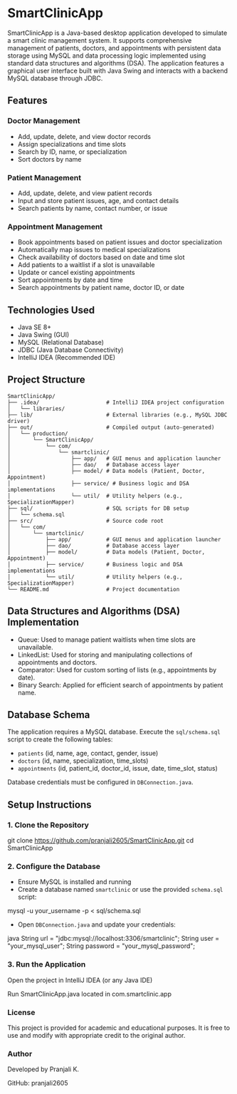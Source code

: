 # SmartClinicApp

SmartClinicApp is a Java-based desktop application developed to simulate a smart clinic management system. It supports comprehensive management of patients, doctors, and appointments with persistent data storage using MySQL and data processing logic implemented using standard data structures and algorithms (DSA). The application features a graphical user interface built with Java Swing and interacts with a backend MySQL database through JDBC.

## Features

### Doctor Management
- Add, update, delete, and view doctor records
- Assign specializations and time slots
- Search by ID, name, or specialization
- Sort doctors by name

### Patient Management
- Add, update, delete, and view patient records
- Input and store patient issues, age, and contact details
- Search patients by name, contact number, or issue

### Appointment Management
- Book appointments based on patient issues and doctor specialization
- Automatically map issues to medical specializations
- Check availability of doctors based on date and time slot
- Add patients to a waitlist if a slot is unavailable
- Update or cancel existing appointments
- Sort appointments by date and time
- Search appointments by patient name, doctor ID, or date

## Technologies Used

- Java SE 8+
- Java Swing (GUI)
- MySQL (Relational Database)
- JDBC (Java Database Connectivity)
- IntelliJ IDEA (Recommended IDE)

## Project Structure
````
SmartClinicApp/
├── .idea/                     # IntelliJ IDEA project configuration
│   └── libraries/
├── lib/                       # External libraries (e.g., MySQL JDBC driver)
├── out/                       # Compiled output (auto-generated)
│   └── production/
│       └── SmartClinicApp/
│           └── com/
│               └── smartclinic/
│                   ├── app/   # GUI menus and application launcher
│                   ├── dao/   # Database access layer
│                   ├── model/ # Data models (Patient, Doctor, Appointment)
│                   ├── service/ # Business logic and DSA implementations
│                   └── util/  # Utility helpers (e.g., SpecializationMapper)
├── sql/                       # SQL scripts for DB setup
│   └── schema.sql
├── src/                       # Source code root
│   └── com/
│       └── smartclinic/
│           ├── app/           # GUI menus and application launcher
│           ├── dao/           # Database access layer
│           ├── model/         # Data models (Patient, Doctor, Appointment)
│           ├── service/       # Business logic and DSA implementations
│           └── util/          # Utility helpers (e.g., SpecializationMapper)
└── README.md                  # Project documentation

````
## Data Structures and Algorithms (DSA) Implementation

- Queue: Used to manage patient waitlists when time slots are unavailable.
- LinkedList: Used for storing and manipulating collections of appointments and doctors.
- Comparator: Used for custom sorting of lists (e.g., appointments by date).
- Binary Search: Applied for efficient search of appointments by patient name.

## Database Schema

The application requires a MySQL database. Execute the `sql/schema.sql` script to create the following tables:

- `patients` (id, name, age, contact, gender, issue)
- `doctors` (id, name, specialization, time_slots)
- `appointments` (id, patient_id, doctor_id, issue, date, time_slot, status)

Database credentials must be configured in `DBConnection.java`.

## Setup Instructions

### 1. Clone the Repository

git clone https://github.com/pranjali2605/SmartClinicApp.git
cd SmartClinicApp


### 2. Configure the Database

- Ensure MySQL is installed and running
- Create a database named `smartclinic` or use the provided `schema.sql` script:

mysql -u your_username -p < sql/schema.sql


- Open `DBConnection.java` and update your credentials:

java
String url = "jdbc:mysql://localhost:3306/smartclinic";
String user = "your_mysql_user";
String password = "your_mysql_password";

### 3. Run the Application
Open the project in IntelliJ IDEA (or any Java IDE)

Run SmartClinicApp.java located in com.smartclinic.app

### License

This project is provided for academic and educational purposes. It is free to use and modify with appropriate credit to the original author.

### Author
Developed by Pranjali K.

GitHub: pranjali2605